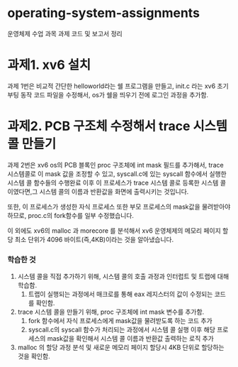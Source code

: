 # operating-system-assignments
운영체제 수업 과목 과제 코드 및 보고서 정리

# 과제1. xv6 설치

과제 1번은 비교적 간단한 helloworld라는 쉘 프로그램을 만들고,
init.c 라는 xv6 초기 부팅 동작 코드 파일을 수정해서, os가 쉘을 띄우기 전에 로그인 과정을 추가함.

# 과제2. PCB 구조체 수정해서 trace 시스템 콜 만들기

과제 2번은 xv6 os의 PCB 블록인 proc 구조체에 int mask 필드를 추가해서, trace 시스템콜로 
이 mask 값을 조정할 수 있고, syscall.c에 있는 syscall 함수에서 실행한 시스템 콜 함수들의 수행완료 이후
이 프로세스가 trace 시스템 콜로 등록한 시스템 콜이였다면,그 시스템 콜의 이름과 반환값을 화면에 출력시키는 것입니다.

또한, 이 프로세스가 생성한 자식 프로세스 또한 부모 프로세스의 mask값을 물려받아야 하므로, proc.c의 fork함수를 
일부 수정했습니다.

이 외에도 xv6의 malloc 과 morecore 를 분석해서 xv6 운영체제의 메모리 페이지 할당 최소 단위가 
4096 바이트(즉,4KB)이라는 것을 알아냈습니다.

### 학습한 것
1. 시스템 콜을 직접 추가하기 위해, 시스템 콜의 호출 과정과 인터럽트 및 트랩에 대해 학습함.
   1. 트랩이 실행되는 과정에서 매크로를 통해 eax 레지스터의 값이 수정되는 코드를 확인함.
2. trace 시스템 콜을 만들기 위해, proc 구조체에 int mask 변수를 추가함.
   1. fork 함수에서 자식 프로세스에게 mask값을 물려받도록 하는 코드 추가
   2. syscall.c의 syscall 함수가 처리되는 과정에서 시스템 콜 실행 이후 해당 프로세스의 mask값을 확인해서 시스템 콜 이름과 반환값 출력하는 로직 추가
3. malloc 의 할당 과정 분석 및 새로운 메모리 페이지 할당시 4KB 단위로 할당하는 것을 확인함.
